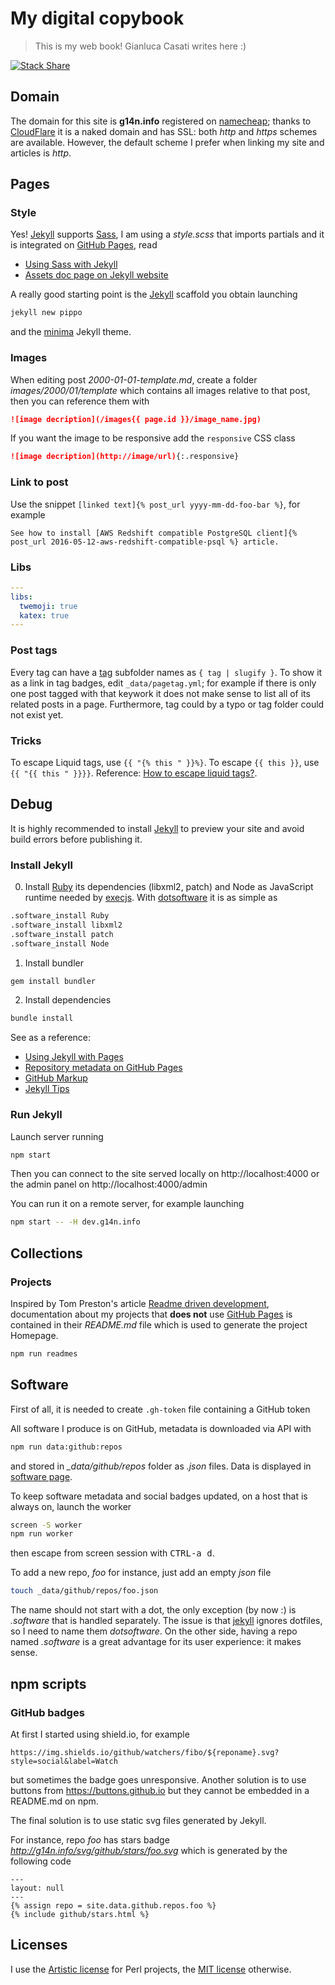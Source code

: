 # My digital copybook

> This is my web book! Gianluca Casati writes here :)

[![Stack Share](http://img.shields.io/badge/tech-stack-0690fa.svg?style=flat)](http://stackshare.io/fibo/my-personal-website)

## Domain

The domain for this site is **g14n.info** registered on [namecheap](https://www.namecheap.com);
thanks to [CloudFlare](https://www.cloudflare.com/) it is a naked domain and has SSL: both *http* and *https* schemes are available.
However, the default scheme I prefer when linking my site and articles is *http*.

## Pages

### Style

Yes! [Jekyll] supports [Sass], I am using a *style.scss* that imports partials and it is integrated on [GitHub Pages], read

* [Using Sass with Jekyll](http://markdotto.com/2014/09/25/sass-and-jekyll/)
* [Assets doc page on Jekyll website](https://jekyllrb.com/docs/assets/)

A really good starting point is the [Jekyll] scaffold you obtain launching

```bash
jekyll new pippo
```

and the [minima] Jekyll theme.

### Images

When editing post *2000-01-01-template.md*, create a folder *images/2000/01/template*
which contains all images relative to that post, then you can reference them with

```markdown
![image decription](/images{{ page.id }}/image_name.jpg)
```

If you want the image to be responsive add the `responsive` CSS class

```markdown
![image decription](http://image/url){:.responsive}
```

### Link to post

Use the snippet `[linked text]{% post_url yyyy-mm-dd-foo-bar %}`, for example

```
See how to install [AWS Redshift compatible PostgreSQL client]{% post_url 2016-05-12-aws-redshift-compatible-psql %} article.
```

### Libs

```yaml
---
libs:
  twemoji: true
  katex: true
---
```

### Post tags

Every tag can have a [tag](./tag) subfolder names as `{ tag | slugify }`.
To show it as a link in tag badges, edit `_data/pagetag.yml`; for example
if there is only one post tagged with that keywork it does not make sense to list all of its related posts in a page.
Furthermore, tag could by a typo or tag folder could not exist yet.

### Tricks

To escape Liquid tags, use `{{ "{% this " }}%}`. To escape `{{ this }}`, use `{{ "{{ this " }}}}`.
Reference: [How to escape liquid tags?](http://stackoverflow.com/questions/3426182/how-to-escape-liquid-template-tags).

## Debug

It is highly recommended to install [Jekyll] to preview your site and avoid build errors before publishing it.

### Install Jekyll

0. Install [Ruby](https://www.ruby-lang.org) its dependencies (libxml2, patch) and Node as JavaScript runtime needed by [execjs](https://github.com/rails/execjs).
With [dotsoftware](http://g14n.info/dotsoftware/) it is as simple as

```bash
.software_install Ruby
.software_install libxml2
.software_install patch
.software_install Node
```

1. Install bundler

```bash
gem install bundler
```

2. Install dependencies

```bash
bundle install
```

See as a reference:
* [Using Jekyll with Pages](https://help.github.com/articles/using-jekyll-with-pages)
* [Repository metadata on GitHub Pages](https://help.github.com/articles/repository-metadata-on-github-pages/)
* [GitHub Markup](https://github.com/github/markup)
* [Jekyll Tips](http://jekyll.tips/)

### Run Jekyll

Launch server running

```bash
npm start
```

Then you can connect to the site served locally on http://localhost:4000 or the admin panel on http://localhost:4000/admin

You can run it on a remote server, for example launching

```bash
npm start -- -H dev.g14n.info
```

## Collections

### Projects

Inspired by Tom Preston's article [Readme driven development](http://tom.preston-werner.com/2010/08/23/readme-driven-development.html),
documentation about my projects that **does not** use [GitHub Pages] is contained in their *README.md* file which is used to generate the project Homepage.

```bash
npm run readmes
```

## Software

First of all, it is needed to create `.gh-token` file containing a GitHub token

All software I produce is on GitHub, metadata is downloaded via API with

```bash
npm run data:github:repos
```

and stored in *_data/github/repos* folder as *.json* files. Data is displayed in [software page](http://g14n.info/software).

To keep software metadata and social badges updated, on a host that is always on, launch the worker

```bash
screen -S worker
npm run worker
```

then escape from screen session with <kbd>CTRL-a d</kbd>.

To add a new repo, *foo* for instance, just add an empty *json* file

```bash
touch _data/github/repos/foo.json
```

The name should not start with a dot, the only exception (by now :) is *.software* that is handled separately. The issue is that [jekyll] ignores dotfiles, so I need to name them *dotsoftware*. On the other side, having a repo named *.software* is a great advantage for its user experience: it makes sense.

## npm scripts

### GitHub badges

At first I started using shield.io, for example

```
https://img.shields.io/github/watchers/fibo/${reponame}.svg?style=social&label=Watch
```

but sometimes the badge goes unresponsive. Another solution is to use buttons from https://buttons.github.io but they cannot be embedded in a README.md on npm.

The final solution is to use static svg files generated by Jekyll.

For instance, repo *foo* has stars badge *http://g14n.info/svg/github/stars/foo.svg*
which is generated by the following code

```
---
layout: null
---
{% assign repo = site.data.github.repos.foo %}
{% include github/stars.html %}
```

## Licenses

I use the [Artistic license](http://g14n.info/artistic-license) for Perl projects, the [MIT license](http://g14n.info/mit-license) otherwise.

[Jekyll]: http://jekyllrb.com "Jekyll"
[GitHub Pages]: https://pages.github.com "GitHub Pages"
[Sass]: http://sass-lang.com/ "Sass"
[minima]: https://github.com/jekyll/minima "minima Jekyll theme"
